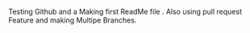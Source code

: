 Testing Github and a Making first ReadMe file . Also using pull request Feature and making Multipe Branches.
  
  
 
